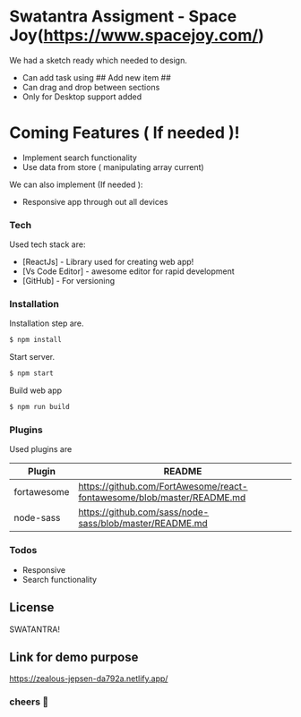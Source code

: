 # Swatantra Assigment - Space Joy(https://www.spacejoy.com/)

We had a sketch ready which needed to design.

- Can add task using ## Add new item ##
- Can drag and drop between sections
- Only for Desktop support added

# Coming Features ( If needed )!

- Implement search functionality
- Use data from store ( manipulating array current)

We can also implement (If needed ):

- Responsive app through out all devices

### Tech

Used tech stack are:

- [ReactJs] - Library used for creating web app!
- [Vs Code Editor] - awesome editor for rapid development
- [GitHub] - For versioning

### Installation

Installation step are.

```sh
$ npm install
```

Start server.

```sh
$ npm start
```

Build web app

```sh
$ npm run build
```

### Plugins

Used plugins are

| Plugin      | README                                                                 |
| ----------- | ---------------------------------------------------------------------- |
| fortawesome | https://github.com/FortAwesome/react-fontawesome/blob/master/README.md |
| node-sass   | https://github.com/sass/node-sass/blob/master/README.md                |

### Todos

- Responsive
- Search functionality

## License

SWATANTRA!

## Link for demo purpose

https://zealous-jepsen-da792a.netlify.app/

### cheers 🥳
